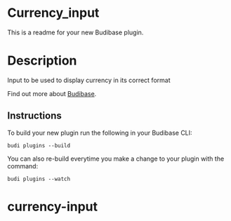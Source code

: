 # Currency_input
This is a readme for your new Budibase plugin.

# Description
Input to be used to display currency in its correct format

Find out more about [Budibase](https://github.com/Budibase/budibase).

## Instructions

To build your new  plugin run the following in your Budibase CLI:
```
budi plugins --build
```

You can also re-build everytime you make a change to your plugin with the command:
```
budi plugins --watch
```

# currency-input
